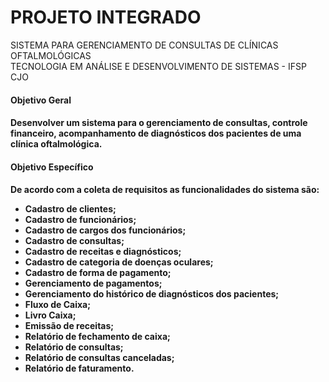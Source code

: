 <h1>PROJETO INTEGRADO</h1>
<p>SISTEMA PARA GERENCIAMENTO DE CONSULTAS DE CLÍNICAS OFTALMOLÓGICAS<br>
TECNOLOGIA EM ANÁLISE E DESENVOLVIMENTO DE SISTEMAS - IFSP CJO<br></p>

<h4>Objetivo Geral<h4>
<p>Desenvolver um sistema para o gerenciamento de consultas, controle financeiro,
acompanhamento de diagnósticos dos pacientes de uma clínica oftalmológica.</p>
<h4>Objetivo Específico<h4>
<p>De acordo com a coleta de requisitos as funcionalidades do sistema são:</p>

<ul>
  <li>Cadastro de clientes;</li>
  <li>Cadastro de funcionários;</li>
  <li>Cadastro de cargos dos funcionários;</li>
  <li>Cadastro de consultas;</li>
  <li>Cadastro de receitas e diagnósticos;</li>
  <li>Cadastro de categoria de doenças oculares;</li>
  <li>Cadastro de forma de pagamento;</li>
  <li>Gerenciamento de pagamentos;</li>
  <li>Gerenciamento do histórico de diagnósticos dos pacientes;</li>
  <li>Fluxo de Caixa;</li>
  <li>Livro Caixa;</li>
  <li>Emissão de receitas;</li>
  <li>Relatório de fechamento de caixa;</li>
  <li>Relatório de consultas;</li>
  <li>Relatório de consultas canceladas;</li>
  <li>Relatório de faturamento.</li>
</ul>
